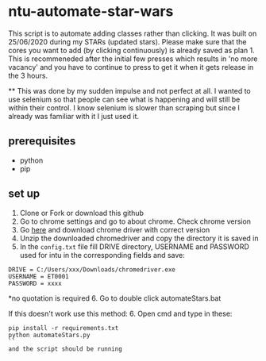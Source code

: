 # ntu-automate-star-wars
This script is to automate adding classes rather than clicking. It was built on 25/06/2020 during my STARs (updated stars). Please make sure that the cores you want to add (by clicking continuously) is already saved as plan 1. This is recommeneded after the initial few presses which results in 'no more vacancy' and you have to continue to press to get it when it gets release in the 3 hours.

** This was done by my sudden impulse and not perfect at all. I wanted to use selenium so that people can see what is happening and will still be within their control. I know selenium is slower than scraping but since I already was familiar with it I just used it.  


## prerequisites
* python
* pip


## set up
1. Clone or Fork or download this github
2. Go to chrome settings and go to about chrome. Check chrome version
3. Go [here](https://chromedriver.chromium.org/downloads) and download chrome driver with correct version
4. Unzip the downloaded chromedriver and copy the directory it is saved in
5. In the `config.txt` file fill DRIVE directory, USERNAME and PASSWORD used for intu in the corresponding fields and save:
```
DRIVE = C:/Users/xxx/Downloads/chromedriver.exe
USERNAME = ET0001
PASSWORD = xxxx
```
*no quotation is required
6. Go to double click automateStars.bat

If this doesn't work use this method:
6. Open cmd and type in these:
```
pip install -r requirements.txt
python automateStars.py
`` 
and the script should be running

